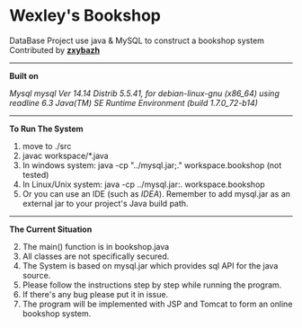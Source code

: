 Wexley's Bookshop
=================

DataBase Project use java & MySQL to construct a bookshop system
Contributed by [**zxybazh**](http://www.zxybazh.me)
***
**Built on**

*Mysql mysql  Ver 14.14 Distrib 5.5.41, for debian-linux-gnu (x86_64) using readline 6.3*
*Java(TM) SE Runtime Environment (build 1.7.0_72-b14)*
***

**To Run The System**

1. move to ./src
2. javac workspace/*.java
3. In windows system: java -cp "../mysql.jar;." workspace.bookshop (not tested)
4. In Linux/Unix system: java -cp ../mysql.jar:. workspace.bookshop
5. Or you can use an IDE (such as *IDEA*). Remember to add mysql.jar as an external jar to your project's Java build path.

***
**The Current Situation**

2. The main() function is in bookshop.java
3. All classes are not specifically secured.
4. The System is based on mysql.jar which provides sql API for the java source.
5. Please follow the instructions step by step while running the program.
6. If there's any bug please put it in issue.
7. The program will be implemented with JSP and Tomcat to form an online bookshop system.

